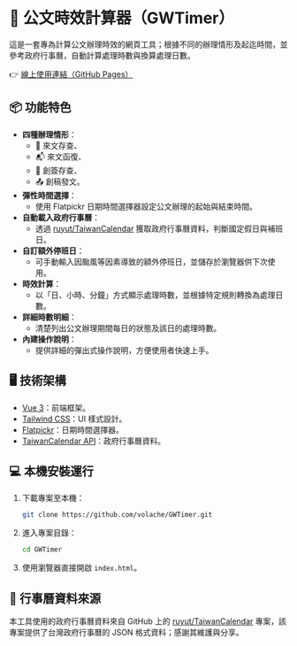 # 🎉 公文時效計算器（GWTimer）

這是一套專為計算公文辦理時效的網頁工具；根據不同的辦理情形及起迄時間，並參考政府行事曆，自動計算處理時數與換算處理日數。

👉 [線上使用連結（GitHub Pages）](https://volache.github.io/GWTimer)


## 📦 功能特色

- **四種辦理情形**：
  - 📁 來文存查、
  - 📬 來文函復、
  - 📝 創簽存查、
  - 📤 創稿發文。
- **彈性時間選擇**：
  - 使用 Flatpickr 日期時間選擇器設定公文辦理的起始與結束時間。
- **自動載入政府行事曆**：
  - 透過 [ruyut/TaiwanCalendar](https://github.com/ruyut/TaiwanCalendar) 獲取政府行事曆資料，判斷國定假日與補班日。
- **自訂額外停班日**：
  - 可手動輸入因颱風等因素導致的額外停班日，並儲存於瀏覽器供下次使用。
- **時效計算**：
  - 以「日、小時、分鐘」方式顯示處理時數，並根據特定規則轉換為處理日數。
- **詳細時數明細**：
  - 清楚列出公文辦理期間每日的狀態及該日的處理時數。
- **內建操作說明**：
  - 提供詳細的彈出式操作說明，方便使用者快速上手。


## 🖥 技術架構

- [Vue 3](https://vuejs.org/)：前端框架。
- [Tailwind CSS](https://tailwindcss.com/)：UI 樣式設計。
- [Flatpickr](https://flatpickr.js.org/)：日期時間選擇器。
- [TaiwanCalendar API](https://github.com/ruyut/TaiwanCalendar)：政府行事曆資料。


## 💻 本機安裝運行

1.  下載專案至本機：
    ```bash
    git clone https://github.com/volache/GWTimer.git
    ```
2.  進入專案目錄：
    ```bash
    cd GWTimer
    ```
3.  使用瀏覽器直接開啟 `index.html`。


## 📅 行事曆資料來源

本工具使用的政府行事曆資料來自 GitHub 上的 [ruyut/TaiwanCalendar](https://github.com/ruyut/TaiwanCalendar) 專案，該專案提供了台灣政府行事曆的 JSON 格式資料；感謝其維護與分享。
